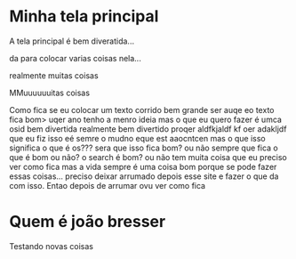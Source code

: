# Minha tela principal

A tela principal é bem diveratida...

da para colocar varias coisas nela...

realmente muitas coisas

MMuuuuuuitas coisas

Como fica se eu colocar um texto corrido bem grande ser auqe eo texto fica bom> uqer ano tenho a menro ideia mas o que eu quero fazer é umca osid bem divertida realmente bem divertido proqer  aldfkjaldf kf oer  adakljdf que  eu fiz isso eé semre o mudno eque est aaocntcen mas o que isso significa o que é os??? sera que isso fica bom? ou não sempre que fica o que é bom ou não? o search é bom? ou não tem muita coisa que eu preciso ver como fica mas a vida sempre é uma coisa bom porque se pode fazer essas coisas...  preciso deixar arrumado depois esse site e fazer o que da com isso. Entao depois de arrumar ovu ver como fica

# Quem é joão bresser

Testando novas coisas
